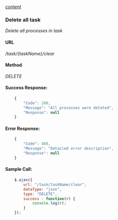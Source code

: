 *[content](../README.md)*
### Delete all task 
*Delete all processes in task*
#### URL
*/task/{taskName}/clear*
#### Method
*DELETE*
#### Success Response:
```javascript
    {
        "Code": 200,
        "Message": "All processes were deleted",
        "Response": null
    }
```
#### Error Response:
```javascript
    {
        "Code": 400,
        "Message": "Detailed error description",
        "Response": null 
    }
```
#### Sample Call:
```javascript
    $.ajax({
        url: "/task/taskName/clear",
        dataType: "json",
        type: "DELETE",
        success : function(r) {
            console.log(r);
        }
    });
```
